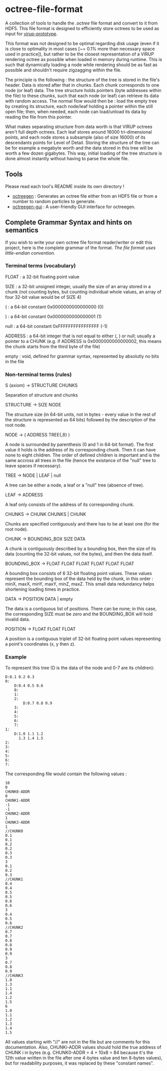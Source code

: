 # octree-file-format

A collection of tools to handle the *.octree* file format and convert to it from HDF5. This file format is designed to efficiently store octrees to be used as input for [virup-prototype](https://gitlab.com/Dexter9313/virup-prototype).

This format was not designed to be optimal regarding disk usage (even if it is close to optimality in most cases [~= 0.1% more than necessary space used in practice]), but rather to be the closest representation of a VIRUP rendering octree as possible when loaded in memory during runtime. This is such that dynamically loading a node while rendering should be as fast as possible and shouldn't require zigzagging within the file.

The principle is the following : the structure of the tree is stored in the file's header. Data is stored after that in chunks. Each chunk corresponds to one node (or leaf) data. The tree structure holds pointers (byte addresses within the file) to these chunks, such that each node (or leaf) can retrieve its data with random access. The normal flow would then be : load the empty tree by creating its structure, each node/leaf holding a pointer within the still open file; then, when needed, each node can load/unload its data by reading the file from this pointer.

What makes separating structure from data worth is that VIRUP octrees aren't full depth octrees. Each leaf stores around 16000 tri-dimensional points, and each node stores a subsample (also of size 16000) of its descendants points for Level of Detail. Storing the structure of the tree can be for example a megabyte worth and the data stored in this tree will be worth a few dozen gigabytes. This way, initial loading of the tree structure is done almost instantly without having to parse the whole file.

## Tools

Please read each tool's README inside its own directory !

* [octreegen](https://gitlab.com/Dexter9313/octree-file-format/blob/master/octreegen/) : Generates an octree file either from an HDF5 file or from a number to random particles to generate.
* [octreegen-gui](https://gitlab.com/Dexter9313/octree-file-format/blob/master/octreegen-gui/) : A user-friendly GUI interface for octreegen.

## Complete Grammar Syntax and hints on semantics

If you wish to write your own octree file format reader/writer or edit this project, here is the complete grammar of the format.
*The file format uses little-endian convention.*

### Terminal terms (vocabulary)

FLOAT   : a 32-bit floating point value

SIZE    : a 32-bit unsigned integer, usually the size of an array stored in a chunk (not counting bytes, but counting individual whole values, an array of four 32-bit value would be of SIZE 4)

(       : a 64-bit constant 0x0000000000000000 (0)

)       : a 64-bit constant 0x0000000000000001 (1)

null    : a 64-bit constant 0xFFFFFFFFFFFFFFFF (-1)

ADDRESS : a 64-bit integer that is not equal to either (, ) or null; usually a pointer to a CHUNK (e.g. if ADDRESS is 0x0000000000000002, this means the chunk starts from the third byte of the file)

empty   : void, defined for grammar syntax, represented by absolutly no bits in the file

### Non-terminal terms (rules)

S (axiom)    -> STRUCTURE CHUNKS

Separation of structure and chunks


STRUCTURE    -> SIZE NODE

The structure size (in 64-bit units, not in bytes - every value in the rest of the structure is represented as 64 bits) followed by the description of the root node.


NODE         -> ( ADDRESS TREE{,8} )

A node is surrounded by parenthesis (0 and 1 in 64-bit format). The first value it holds is the address of its corresponding chunk. Then it can have none to eight children. The order of defined children is important and is the same accross all trees in the file (hence the existance of the "null" tree to leave spaces if necessary).


TREE         -> NODE | LEAF | null

A tree can be either a node, a leaf or a "null" tree (absence of tree).


LEAF         -> ADDRESS

A leaf only consists of the address of its corresponding chunk.


CHUNKS       -> CHUNK CHUNKS | CHUNK

Chunks are specified contiguously and there has to be at least one (for the root node).


CHUNK        -> BOUNDING_BOX SIZE DATA

A chunk is contiguously described by a bounding box, then the size of its data (counting the 32-bit values, not the bytes), and then the data itself.


BOUNDING_BOX -> FLOAT FLOAT FLOAT FLOAT FLOAT FLOAT

A bounding box consists of 6 32-bit floating point values. These values represent the bounding box of the data held by the chunk, in this order : minX, maxX, minY, maxY, minZ, maxZ. This small data redundancy helps shortening loading times in practice.


DATA         -> POSITION DATA | empty

The data is a contiguous list of positions. There can be none; in this case, the corresponding SIZE must be zero and the BOUNDING_BOX will hold invalid data.


POSITION     -> FLOAT FLOAT FLOAT

A position is a contiguous triplet of 32-bit floating point values representing a point's coordinates (x, y then z).


### Example

To represent this tree (D is the data of the node and 0-7 are its children):

	D:0.1 0.2 0.3
	0:
		D:0.4 0.5 0.6
		0:
		1:
		2:
			D:0.7 0.8 0.9
		3:
		4:
		5:
		6:
		7:
	1:
		D:1.0 1.1 1.2
		  1.3 1.4 1.5
	2:
	3:
	4:
	5:
	6:
	7:

The corresponding file would contain the following values :

	10
	0
	CHUNK0-ADDR
	0
	CHUNK1-ADDR
	-1
	-1
	CHUNK2-ADDR
	1
	CHUNK3-ADDR
	1
	//CHUNK0
	0.1
	0.1
	0.2
	0.2
	0.3
	0.3
	3
	0.1
	0.2
	0.3
	//CHUNK1
	0.4
	0.4
	0.5
	0.5
	0.6
	0.6
	3
	0.4
	0.5
	0.6
	//CHUNK2
	0.7
	0.7
	0.8
	0.8
	0.9
	0.9
	3
	0.7
	0.8
	0.9
	//CHUNK3
	1.0
	1.3
	1.1
	1.4
	1.2
	1.5
	6
	1.0
	1.1
	1.2
	1.3
	1.4
	1.5

All values starting with "//" are not in the file but are comments for this documentation.
Also, CHUNKi-ADDR values should hold the true address of CHUNK i in bytes (e.g. CHUNK0-ADDR = 4 + 10x8 = 84 because it's the 12th value written in the file after one 4-bytes value and ten 8-bytes values), but for readability purposes, it was replaced by these "constant names".

